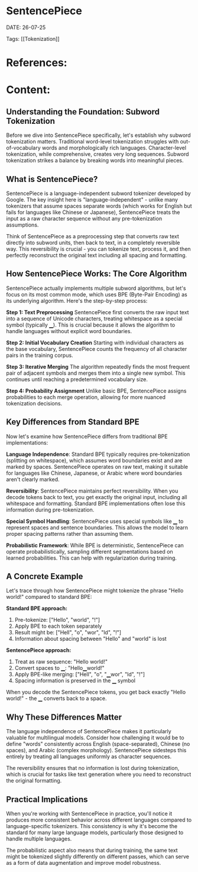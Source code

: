 
# SentencePiece


DATE:  26-07-25


Tags:  [[Tokenization]]

# References:




# Content:

## Understanding the Foundation: Subword Tokenization

Before we dive into SentencePiece specifically, let's establish why subword tokenization matters. Traditional word-level tokenization struggles with out-of-vocabulary words and morphologically rich languages. Character-level tokenization, while comprehensive, creates very long sequences. Subword tokenization strikes a balance by breaking words into meaningful pieces.

## What is SentencePiece?

SentencePiece is a language-independent subword tokenizer developed by Google. The key insight here is "language-independent" - unlike many tokenizers that assume spaces separate words (which works for English but fails for languages like Chinese or Japanese), SentencePiece treats the input as a raw character sequence without any pre-tokenization assumptions.

Think of SentencePiece as a preprocessing step that converts raw text directly into subword units, then back to text, in a completely reversible way. This reversibility is crucial - you can tokenize text, process it, and then perfectly reconstruct the original text including all spacing and formatting.

## How SentencePiece Works: The Core Algorithm

SentencePiece actually implements multiple subword algorithms, but let's focus on its most common mode, which uses BPE (Byte-Pair Encoding) as its underlying algorithm. Here's the step-by-step process:

**Step 1: Text Preprocessing** SentencePiece first converts the raw input text into a sequence of Unicode characters, treating whitespace as a special symbol (typically ▁). This is crucial because it allows the algorithm to handle languages without explicit word boundaries.

**Step 2: Initial Vocabulary Creation** Starting with individual characters as the base vocabulary, SentencePiece counts the frequency of all character pairs in the training corpus.

**Step 3: Iterative Merging** The algorithm repeatedly finds the most frequent pair of adjacent symbols and merges them into a single new symbol. This continues until reaching a predetermined vocabulary size.

**Step 4: Probability Assignment** Unlike basic BPE, SentencePiece assigns probabilities to each merge operation, allowing for more nuanced tokenization decisions.

## Key Differences from Standard BPE

Now let's examine how SentencePiece differs from traditional BPE implementations:

**Language Independence**: Standard BPE typically requires pre-tokenization (splitting on whitespace), which assumes word boundaries exist and are marked by spaces. SentencePiece operates on raw text, making it suitable for languages like Chinese, Japanese, or Arabic where word boundaries aren't clearly marked.

**Reversibility**: SentencePiece maintains perfect reversibility. When you decode tokens back to text, you get exactly the original input, including all whitespace and formatting. Standard BPE implementations often lose this information during pre-tokenization.

**Special Symbol Handling**: SentencePiece uses special symbols like ▁ to represent spaces and sentence boundaries. This allows the model to learn proper spacing patterns rather than assuming them.

**Probabilistic Framework**: While BPE is deterministic, SentencePiece can operate probabilistically, sampling different segmentations based on learned probabilities. This can help with regularization during training.

## A Concrete Example

Let's trace through how SentencePiece might tokenize the phrase "Hello world!" compared to standard BPE:

**Standard BPE approach:**

1. Pre-tokenize: ["Hello", "world", "!"]
2. Apply BPE to each token separately
3. Result might be: ["Hell", "o", "wor", "ld", "!"]
4. Information about spacing between "Hello" and "world" is lost

**SentencePiece approach:**

1. Treat as raw sequence: "Hello world!"
2. Convert spaces to ▁: "Hello▁world!"
3. Apply BPE-like merging: ["Hell", "o", "▁wor", "ld", "!"]
4. Spacing information is preserved in the ▁ symbol

When you decode the SentencePiece tokens, you get back exactly "Hello world!" - the ▁ converts back to a space.

## Why These Differences Matter

The language independence of SentencePiece makes it particularly valuable for multilingual models. Consider how challenging it would be to define "words" consistently across English (space-separated), Chinese (no spaces), and Arabic (complex morphology). SentencePiece sidesteps this entirely by treating all languages uniformly as character sequences.

The reversibility ensures that no information is lost during tokenization, which is crucial for tasks like text generation where you need to reconstruct the original formatting.

## Practical Implications

When you're working with SentencePiece in practice, you'll notice it produces more consistent behavior across different languages compared to language-specific tokenizers. This consistency is why it's become the standard for many large language models, particularly those designed to handle multiple languages.

The probabilistic aspect also means that during training, the same text might be tokenized slightly differently on different passes, which can serve as a form of data augmentation and improve model robustness.



